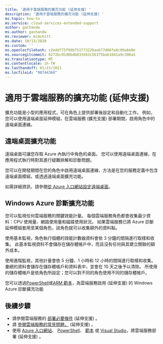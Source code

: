 ```yaml
---
title: '適用于雲端服務的擴充功能 (延伸支援) '
description: '適用于雲端服務的擴充功能 (延伸支援) '
ms.topic: how-to
ms.service: cloud-services-extended-support
author: gachandw
ms.author: gachandw
ms.reviewer: mimckitt
ms.date: 10/13/2020
ms.custom: ''
ms.openlocfilehash: c2eddf75f99b751773220ae677d66fe8c09abb0e
ms.sourcegitcommit: 6272bc01d8bdb833d43c56375bab1841a9c380a5
ms.translationtype: MT
ms.contentlocale: zh-TW
ms.lasthandoff: 01/23/2021
ms.locfileid: "98744360"
---
```

# <a name="extensions-for-cloud-services-extended-support"></a>適用于雲端服務的擴充功能 (延伸支援) 

擴充功能是小型的應用程式，可在角色上提供部署後設定和自動化工作。 例如，您可以使用遠端桌面延伸模組，在雲端服務 (擴充支援) 部署期間，啟用角色中的遠端桌面連線。  

## <a name="remote-desktop-extension"></a>遠端桌面擴充功能

遠端桌面可讓您存取 Azure 內執行中角色的桌面。 您可以使用遠端桌面連線，在應用程式執行時對其進行疑難排解和診斷問題。

您可以在開發期間在您的角色中啟用遠端桌面連線，方法是在您的服務定義中包含遠端桌面模組，或透過遠端桌面擴充功能。 

如需詳細資訊，請參閱[從 Azure 入口網站設定遠端桌面](enable-rdp.md)。

## <a name="windows-azure-diagnostics-extension"></a>Windows Azure 診斷擴充功能

您可以監視任何雲端服務的關鍵效能計量。 每個雲端服務角色都會收集最少資料：CPU 使用量、網路使用量和磁碟使用狀況。 如果雲端服務已將 Azure 診斷延伸模組套用至某個角色，該角色就可以收集額外的資料點。 

使用基本監視，角色執行個體的效能計數器資料會依 3 分鐘的間隔進行取樣和收集。 此基本監視資料不會儲存在儲存體帳戶中，而且沒有任何與其建立關聯的額外成本。 

使用進階監視，其他計量會依 5 分鐘、1 小時和 12 小時的間隔進行取樣和收集。 彙總的資料會儲存在儲存體帳戶和資料表中，並會在 10 天之後予以清除。 所使用的儲存體帳戶是依角色所設定；您可以對不同的角色使用不同的儲存體帳戶。 

您可以透過[PowerShell](deploy-powershell.md)或[ARM 範本](deploy-template.md)，為雲端服務啟用 (延伸支援) 的 Windows Azure 診斷擴充功能


## <a name="next-steps"></a>後續步驟 
- 請參閱雲端服務的 [部署必要條件](deploy-prerequisite.md) (延伸支援) 。
- 請 [參閱雲端服務的常見問題，](faq.md) (延伸支援) 。
- 使用 [Azure 入口網站](deploy-portal.md)、 [PowerShell](deploy-powershell.md)、 [範本](deploy-template.md) 或 [Visual Studio](deploy-visual-studio.md)，將雲端服務部署 (延伸支援) 。